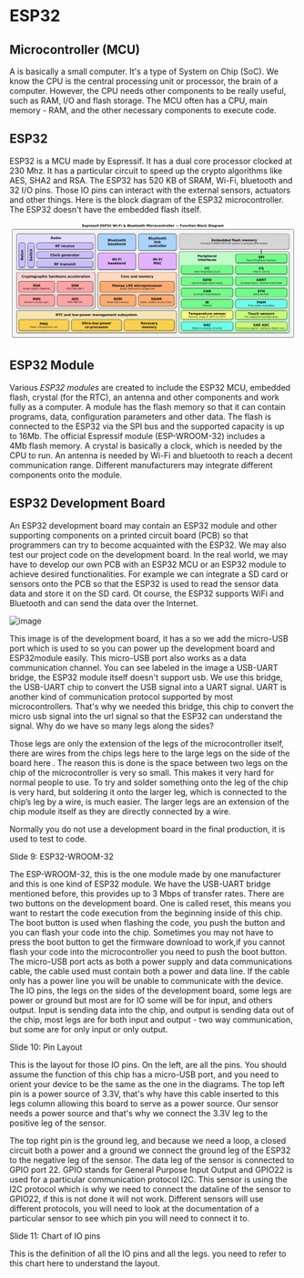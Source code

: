 # ESP32

## Microcontroller (MCU)

A  is basically a small computer. It's a type of System on Chip (SoC). We know the CPU is the central processing unit or processor, the brain of a computer. However, the CPU needs other components to be really useful, such as RAM, I/O and flash storage. The MCU often has a CPU, main memory - RAM, and the other necessary components to execute code.

## ESP32

ESP32 is a MCU made by Espressif. It has a dual core processor clocked at 230 Mhz. It has a particular circuit to speed up the crypto algorithms like AES, SHA2 and RSA. The ESP32 has 520 KB of SRAM, Wi-Fi, bluetooth and 32 I/O pins. Those IO pins can interact with the external sensors, actuators and other things. Here is the block diagram of the ESP32 microcontroller. The ESP32 doesn't have the embedded flash itself.

![image](Espressif_ESP32_Chip_Function_Block_Diagram.png)

## ESP32 Module
Various *ESP32 modules* are created to include the ESP32 MCU, embedded flash, crystal (for the RTC), an antenna and other components and work fully as a computer. 
A module has the flash memory so that it can contain programs, data, configuration parameters and other data.
The flash is connected to the ESP32 via the SPI bus and the supported capacity is up to 16Mb.
The official Espressif module (ESP-WROOM-32) includes a 4Mb flash memory.
A crystal is basically a clock, which is needed by the CPU to run.
An antenna is needed by Wi-Fi and bluetooth to reach a decent communication range.
Different manufacturers may integrate different components onto the module.

## ESP32 Development Board 

An ESP32 development board may contain an ESP32 module and other supporting components on a printed circuit board (PCB) so that programmers can try to become acquainted with the ESP32. We may also test our project code on the development board.
In the real world, we may have to develop our own PCB with an ESP32 MCU or an ESP32 module to achieve desired functionalities.
For example we can integrate a SD card or sensors onto the PCB so that the ESP32 is used to read the sensor data data and store it on the SD card. Ot course, the ESP32 supports WiFi and Bluetooth and can send the data over the Internet. 

![image](https://github.com/xinwenfu/IoT/blob/main/imgs/IoTkit-FrontBack.png)

This image is of the development board,  it has a so we add the micro-USB port which is used to so you can power up the development board and ESP32module easily. This micro-USB port also works as a data communication channel. You can see labeled in the image a USB-UART bridge, the ESP32 module itself doesn't support usb. We use this bridge, the USB-UART chip to convert the USB signal into a UART signal. UART is another kind of communication protocol supported by most microcontrollers. That's why we needed this bridge, this chip to convert the micro usb signal into the url signal so that the ESP32 can understand the signal. Why do we have so many legs along the sides? 

Those legs are only the extension of the legs of the microcontroller itself, there are wires from
the chips legs here to the large legs on the side of the board here . The reason this is done is  the space between two legs on the chip of the microcontroller is very so small. This makes it very hard for normal people to use. To try and solder something onto the leg of the chip is very hard, but soldering it onto the larger leg, which is connected to the chip’s leg by a wire, is much easier. The larger legs are an extension of the chip module itself as they are directly connected by a wire.

Normally you do not use a development board in the final production, it is used to test to code.



Slide 9: ESP32-WROOM-32

The ESP-WROOM-32, this is the one module made by one manufacturer and this is one kind of ESP32 module. We have the USB-UART bridge mentioned before, this provides up to 3 Mbps of transfer rates. There are two buttons on the development board. One is called reset, this means you want to restart the code execution from the beginning inside of this chip. The boot button is used when flashing the code, you push the button and you can flash your code into the chip. Sometimes you may not have to press the boot button to get the firmware download to work,if you cannot flash your code into the microcontroller you need to push the boot button. The micro-USB port acts as both a power supply and data communications cable, the cable used must contain both a power and data line. If the cable only has a power line you will be unable to communicate with the device. The IO pins, the legs on the sides of the development board, some legs are power or ground but most are for IO some will be for input, and others output. Input is sending data into the chip, and output is sending data out of the chip, most legs are for both input and output - two way communication, but some are for only input or only output.


Slide 10: Pin Layout

This is the layout for those IO pins. On the left, are all the pins. You should assume the function of this chip has a micro-USB port, and you need to orient your device to be the same as the one in the diagrams. The top left pin is a power source of 3.3V, that's why  have this cable inserted to this legs column allowing this board to serve as a power source. Our sensor needs a power source and that's why we connect the 3.3V leg to the positive leg of the sensor.

The top right pin is the  ground leg, and because we need a loop, a closed circuit both a power and a ground we connect the ground leg of the ESP32 to the negative leg of the sensor. The data leg of the sensor is connected to GPIO port 22. GPIO stands for General Purpose Input Output and GPIO22 is used for a particular communication protocol I2C. This sensor is using the I2C protocol which is why we need to connect the dataline of the sensor to GPIO22, if this is not done it will not work. Different sensors will use different protocols, you will need to look at the documentation of a particular sensor to see which pin you will need to connect it to.    


Slide 11: Chart of IO pins



This is the definition of all the IO pins and all the legs. you need to refer to this chart here to
understand the layout. 

